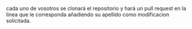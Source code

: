 cada uno de vosotros se clonará el repositorio y hará un pull request en la linea que le corresponda añadiendo su apellido como modificacion solicitada.
